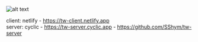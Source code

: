 ![alt text](https://res.cloudinary.com/dotmufoiy/image/upload/v1680038374/kuzpy49kewu4mlvm1ap4.png "Optional title")

client: netlify - https://tw-client.netlify.app<br>
server: cyclic - https://tw-server.cyclic.app - https://github.com/SShym/tw-server
